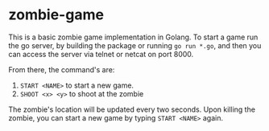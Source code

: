 # zombie-game


This is a basic zombie game implementation in Golang.
To start a game run the go server, by building the package or running `go run *.go`, and then you can access the server via telnet or netcat on port 8000.

From there, the command's are:
  1) `START <NAME>` to start a new game.
  2) `SHOOT <x> <y>` to shoot at the zombie

The zombie's location will be updated every two seconds.
Upon killing the zombie, you can start a new game by typing `START <NAME>` again.
